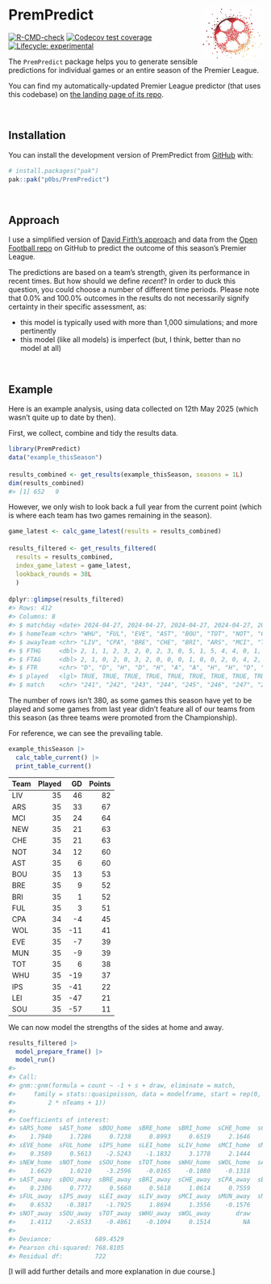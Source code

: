 
<!-- README.md is generated from README.Rmd. Please edit that file -->

# PremPredict <a href="https://p0bs.github.io/PremPredict/"><img src="man/figures/logo.png" align="right" height="104" alt="PremPredict website" /></a>

<!-- badges: start -->

[![R-CMD-check](https://github.com/p0bs/PremPredict/actions/workflows/R-CMD-check.yaml/badge.svg)](https://github.com/p0bs/PremPredict/actions/workflows/R-CMD-check.yaml)
[![Codecov test
coverage](https://codecov.io/gh/p0bs/PremPredict/graph/badge.svg)](https://app.codecov.io/gh/p0bs/PremPredict)
[![Lifecycle:
experimental](https://img.shields.io/badge/lifecycle-experimental-orange.svg)](https://lifecycle.r-lib.org/articles/stages.html#experimental)
<!-- badges: end -->

The `PremPredict` package helps you to generate sensible predictions for
individual games or an entire season of the Premier League.

You can find my automatically-updated Premier League predictor (that
uses this codebase) on [the landing page of its
repo](https://github.com/p0bs/PL-scan?tab=readme-ov-file#predicting-this-seasons-premier-league).

<br/>

## Installation

You can install the development version of PremPredict from
[GitHub](https://github.com/) with:

``` r
# install.packages("pak")
pak::pak("p0bs/PremPredict")
```

<br/>

## Approach

I use a simplified version of [David Firth’s
approach](https://github.com/DavidFirth/alt3code) and data from the
[Open Football repo](https://github.com/openfootball/football.json) on
GitHub to predict the outcome of this season’s Premier League.

The predictions are based on a team’s strength, given its performance in
recent times. But how should we define *recent*? In order to duck this
question, you could choose a number of different time periods. Please
note that 0.0% and 100.0% outcomes in the results do not necessarily
signify certainty in their specific assessment, as:

- this model is typically used with more than 1,000 simulations; and
  more pertinently
- this model (like all models) is imperfect (but, I think, better than
  no model at all)

<br/>

## Example

Here is an example analysis, using data collected on 12th May 2025
(which wasn’t quite up to date by then).

First, we collect, combine and tidy the results data.

``` r
library(PremPredict)
data("example_thisSeason")

results_combined <- get_results(example_thisSeason, seasons = 1L)
dim(results_combined)
#> [1] 652   9
```

However, we only wish to look back a full year from the current point
(which is where each team has two games remaining in the season).

``` r
game_latest <- calc_game_latest(results = results_combined)

results_filtered <- get_results_filtered(
  results = results_combined, 
  index_game_latest = game_latest, 
  lookback_rounds = 38L
  )

dplyr::glimpse(results_filtered)
#> Rows: 412
#> Columns: 8
#> $ matchday <date> 2024-04-27, 2024-04-27, 2024-04-27, 2024-04-27, 2024-04-28, …
#> $ homeTeam <chr> "WHU", "FUL", "EVE", "AST", "BOU", "TOT", "NOT", "CHE", "ARS"…
#> $ awayTeam <chr> "LIV", "CPA", "BRE", "CHE", "BRI", "ARS", "MCI", "TOT", "BOU"…
#> $ FTHG     <dbl> 2, 1, 1, 2, 3, 2, 0, 2, 3, 0, 5, 1, 5, 4, 4, 0, 1, 1, 1, 2, 0…
#> $ FTAG     <dbl> 2, 1, 0, 2, 0, 3, 2, 0, 0, 0, 1, 0, 0, 2, 0, 4, 2, 1, 3, 3, 1…
#> $ FTR      <chr> "D", "D", "H", "D", "H", "A", "A", "H", "H", "D", "H", "H", "…
#> $ played   <lgl> TRUE, TRUE, TRUE, TRUE, TRUE, TRUE, TRUE, TRUE, TRUE, TRUE, T…
#> $ match    <chr> "241", "242", "243", "244", "245", "246", "247", "248", "249"…
```

The number of rows isn’t 380, as some games this season have yet to be
played and some games from last year didn’t feature all of our teams
from this season (as three teams were promoted from the Championship).

For reference, we can see the prevailing table.

``` r
example_thisSeason |> 
  calc_table_current() |> 
  print_table_current()
```

| Team | Played |  GD | Points |
|:-----|-------:|----:|-------:|
| LIV  |     35 |  46 |     82 |
| ARS  |     35 |  33 |     67 |
| MCI  |     35 |  24 |     64 |
| NEW  |     35 |  21 |     63 |
| CHE  |     35 |  21 |     63 |
| NOT  |     34 |  12 |     60 |
| AST  |     35 |   6 |     60 |
| BOU  |     35 |  13 |     53 |
| BRE  |     35 |   9 |     52 |
| BRI  |     35 |   1 |     52 |
| FUL  |     35 |   3 |     51 |
| CPA  |     34 |  -4 |     45 |
| WOL  |     35 | -11 |     41 |
| EVE  |     35 |  -7 |     39 |
| MUN  |     35 |  -9 |     39 |
| TOT  |     35 |   6 |     38 |
| WHU  |     35 | -19 |     37 |
| IPS  |     35 | -41 |     22 |
| LEI  |     35 | -47 |     21 |
| SOU  |     35 | -57 |     11 |

We can now model the strengths of the sides at home and away.

``` r
results_filtered |> 
  model_prepare_frame() |>
  model_run()
#> 
#> Call:
#> gnm::gnm(formula = count ~ -1 + s + draw, eliminate = match, 
#>     family = stats::quasipoisson, data = modelframe, start = rep(0, 
#>         2 * nTeams + 1))
#> 
#> Coefficients of interest:
#> sARS_home  sAST_home  sBOU_home  sBRE_home  sBRI_home  sCHE_home  sCPA_home  
#>    1.7940     1.7286     0.7238     0.8993     0.6519     2.1646     0.4254  
#> sEVE_home  sFUL_home  sIPS_home  sLEI_home  sLIV_home  sMCI_home  sMUN_home  
#>    0.3589     0.5613    -2.5243    -1.1832     3.1778     2.1444     0.3606  
#> sNEW_home  sNOT_home  sSOU_home  sTOT_home  sWHU_home  sWOL_home  sARS_away  
#>    1.6629     1.0210    -3.2596    -0.0165    -0.1080    -0.1318     1.7118  
#> sAST_away  sBOU_away  sBRE_away  sBRI_away  sCHE_away  sCPA_away  sEVE_away  
#>    0.2306     0.7772     0.5660     0.5618     1.0614     0.7559    -0.2114  
#> sFUL_away  sIPS_away  sLEI_away  sLIV_away  sMCI_away  sMUN_away  sNEW_away  
#>    0.6532    -0.3817    -1.7925     1.8694     1.3556    -0.1576     0.9152  
#> sNOT_away  sSOU_away  sTOT_away  sWHU_away  sWOL_away       draw  
#>    1.4112    -2.6533    -0.4861    -0.1094     0.1514         NA  
#> 
#> Deviance:            689.4529 
#> Pearson chi-squared: 768.8105 
#> Residual df:         722
```

\[I will add further details and more explanation in due course.\]

